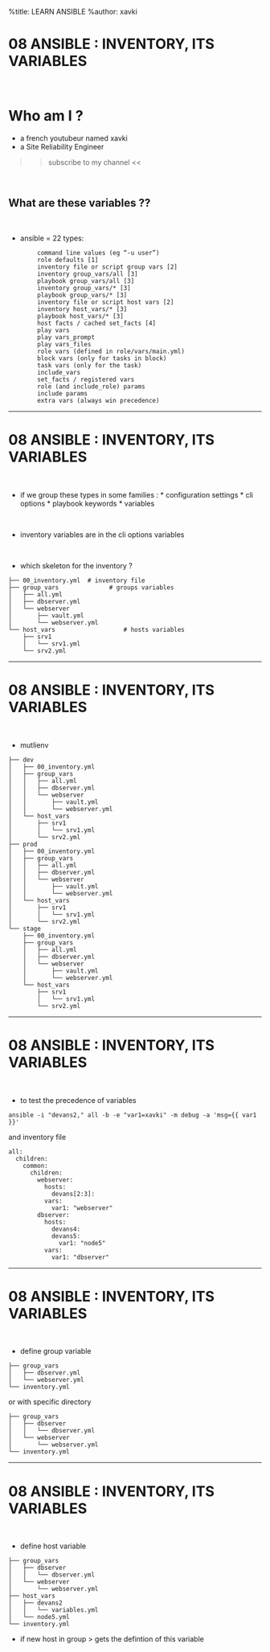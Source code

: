 %title: LEARN ANSIBLE
%author: xavki


# 08 ANSIBLE : INVENTORY, ITS VARIABLES

<br>

# Who am I ? 

* a french youtubeur named xavki
* a Site Reliability Engineer

>> subscribe to my channel <<

<br>

## What are these variables ??

<br>

* ansible = 22 types: 

```
        command line values (eg “-u user”)
        role defaults [1]
        inventory file or script group vars [2]
        inventory group_vars/all [3]
        playbook group_vars/all [3]
        inventory group_vars/* [3]
        playbook group_vars/* [3]
        inventory file or script host vars [2]
        inventory host_vars/* [3]
        playbook host_vars/* [3]
        host facts / cached set_facts [4]
        play vars
        play vars_prompt
        play vars_files
        role vars (defined in role/vars/main.yml)
        block vars (only for tasks in block)
        task vars (only for the task)
        include_vars
        set_facts / registered vars
        role (and include_role) params
        include params
        extra vars (always win precedence)
```

--------------------------------------------------------------------


# 08 ANSIBLE : INVENTORY, ITS VARIABLES


<br>

* if we group these types in some families :
		* configuration settings
		* cli options
		* playbook keywords
		* variables

<br>

* inventory variables are in the cli options variables

<br>

* 	which skeleton for the inventory ?

```
├── 00_inventory.yml  # inventory file
├── group_vars				# groups variables
│   ├── all.yml
│   ├── dbserver.yml
│   └── webserver
│       ├── vault.yml
│       └── webserver.yml
└── host_vars					# hosts variables
    ├── srv1
    │   └── srv1.yml
    └── srv2.yml
```

--------------------------------------------------------------------


# 08 ANSIBLE : INVENTORY, ITS VARIABLES


<br>

* mutlienv

```
├── dev
│   ├── 00_inventory.yml
│   ├── group_vars
│   │   ├── all.yml
│   │   ├── dbserver.yml
│   │   └── webserver
│   │       ├── vault.yml
│   │       └── webserver.yml
│   └── host_vars
│       ├── srv1
│       │   └── srv1.yml
│       └── srv2.yml
├── prod
│   ├── 00_inventory.yml
│   ├── group_vars
│   │   ├── all.yml
│   │   ├── dbserver.yml
│   │   └── webserver
│   │       ├── vault.yml
│   │       └── webserver.yml
│   └── host_vars
│       ├── srv1
│       │   └── srv1.yml
│       └── srv2.yml
└── stage
    ├── 00_inventory.yml
    ├── group_vars
    │   ├── all.yml
    │   ├── dbserver.yml
    │   └── webserver
    │       ├── vault.yml
    │       └── webserver.yml
    └── host_vars
        ├── srv1
        │   └── srv1.yml
        └── srv2.yml
```

--------------------------------------------------------------------


# 08 ANSIBLE : INVENTORY, ITS VARIABLES


<br>

* to test the precedence of variables

```
ansible -i "devans2," all -b -e "var1=xavki" -m debug -a 'msg={{ var1 }}'
```

and inventory file

```
all:
  children:
    common:
      children:
        webserver:
          hosts:
            devans[2:3]:
          vars:
            var1: "webserver"
        dbserver:
          hosts:
            devans4:
            devans5:
              var1: "node5"
          vars:
            var1: "dbserver"
```

--------------------------------------------------------------------


# 08 ANSIBLE : INVENTORY, ITS VARIABLES

<br>

* define group variable

```
├── group_vars
│   ├── dbserver.yml
│   └── webserver.yml
└── inventory.yml
```

or with specific directory

```
├── group_vars
│   ├── dbserver
│   │   └── dbserver.yml
│   └── webserver
│       └── webserver.yml
└── inventory.yml
```

--------------------------------------------------------------------


# 08 ANSIBLE : INVENTORY, ITS VARIABLES


<br>

* define host variable

```
├── group_vars
│   ├── dbserver
│   │   └── dbserver.yml
│   └── webserver
│       └── webserver.yml
├── host_vars
│   ├── devans2
│   │   └── variables.yml
│   └── node5.yml
└── inventory.yml
```

* if new host in group > gets the defintion of this variable



